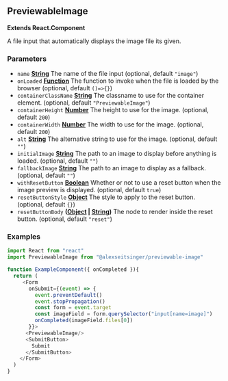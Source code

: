 <!-- Generated by documentation.js. Update this documentation by updating the source code. -->

## PreviewableImage

**Extends React.Component**

A file input that automatically displays the image file its given.

### Parameters

-   `name` **[String][1]** The name of the file input (optional, default `"image"`)
-   `onLoaded` **[Function][2]** The function to invoke when the file is loaded by the browser (optional, default `()=>{}`)
-   `containerClassName` **[String][1]** The classname to use for the container element. (optional, default `"PreviewableImage"`)
-   `containerHeight` **[Number][3]** The height to use for the image. (optional, default `200`)
-   `containerWidth` **[Number][3]** The width to use for the image. (optional, default `200`)
-   `alt` **[String][1]** The alternative string to use for the image. (optional, default `""`)
-   `initialImage` **[String][1]** The path to an image to display before anything is loaded. (optional, default `""`)
-   `fallbackImage` **[String][1]** The path to an image to display as a fallback. (optional, default `""`)
-   `withResetButton` **[Boolean][4]** Whether or not to use a reset button when the image preview is displayed. (optional, default `true`)
-   `resetButtonStyle` **[Object][5]** The style to apply to the reset button. (optional, default `{}`)
-   `resetButtonBody` **([Object][5] \| [String][1])** The node to render inside the reset button. (optional, default `"reset"`)

### Examples

```javascript
import React from "react"
import PreviewableImage from "@alexseitsinger/previewable-image"

function ExampleComponent({ onCompleted }){
  return (
  	 <Form
  	   onSubmit={(event) => {
  	     event.preventDefault()
  	     event.stopPropagation()
  	     const form = event.target
  	     const imageField = form.querySelector("input[name=image]")
  	     onCompleted(imageField.files[0])
  	   }}>
      <PreviewableImage/>
      <SubmitButton>
        Submit
      </SubmitButton>
    </Form>
  )
}
```

[1]: https://developer.mozilla.org/docs/Web/JavaScript/Reference/Global_Objects/String

[2]: https://developer.mozilla.org/docs/Web/JavaScript/Reference/Statements/function

[3]: https://developer.mozilla.org/docs/Web/JavaScript/Reference/Global_Objects/Number

[4]: https://developer.mozilla.org/docs/Web/JavaScript/Reference/Global_Objects/Boolean

[5]: https://developer.mozilla.org/docs/Web/JavaScript/Reference/Global_Objects/Object
